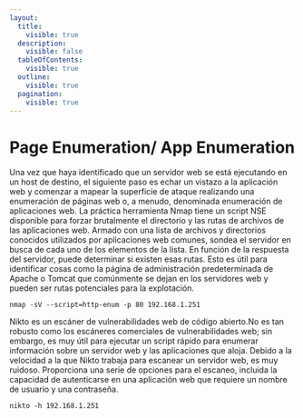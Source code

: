 ```yaml
---
layout:
  title:
    visible: true
  description:
    visible: false
  tableOfContents:
    visible: true
  outline:
    visible: true
  pagination:
    visible: true
---
```


# Page Enumeration/ App Enumeration

Una vez que haya identificado que un servidor web se está ejecutando en un host de destino, el siguiente paso es echar un vistazo a la aplicación web y comenzar a mapear la superficie de ataque realizando una enumeración de páginas web o, a menudo, denominada enumeración de aplicaciones web. La práctica herramienta Nmap tiene un script NSE disponible para forzar brutalmente el directorio y las rutas de archivos de las aplicaciones web. Armado con una lista de archivos y directorios conocidos utilizados por aplicaciones web comunes, sondea el servidor en busca de cada uno de los elementos de la lista. En función de la respuesta del servidor, puede determinar si existen esas rutas. Esto es útil para identificar cosas como la página de administración predeterminada de Apache o Tomcat que comúnmente se dejan en los servidores web y pueden ser rutas potenciales para la explotación.

```
nmap -sV --script=http-enum -p 80 192.168.1.251
```

Nikto es un escáner de vulnerabilidades web de código abierto.No es tan robusto como los escáneres comerciales de vulnerabilidades web; sin embargo, es muy útil para ejecutar un script rápido para enumerar información sobre un servidor web y las aplicaciones que aloja. Debido a la velocidad a la que Nikto trabaja para escanear un servidor web, es muy ruidoso. Proporciona una serie de opciones para el escaneo, incluida la capacidad de autenticarse en una aplicación web que requiere un nombre de usuario y una contraseña.&#x20;

```
nikto -h 192.168.1.251
```
